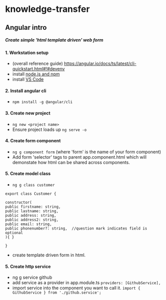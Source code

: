 # knowledge-transfer

## Angular intro
##### Create simple 'html template driven' web form

#### 1. Workstation setup
  * (overall reference guide) https://angular.io/docs/ts/latest/cli-quickstart.html#!#devenv
  * install [node.js and npm](https://nodejs.org/en/download/)
  * install [VS Code](https://code.visualstudio.com/)
#### 2. Install angular cli
  * `npm install -g @angular/cli`
#### 3. Create new project
  * `ng new <project name>`
  * Ensure project loads up `ng serve -o`
#### 4. Create form component
   * `ng g component form` (where 'form' is the name of your form component)
   *  Add form 'selector' tags to parent app.component.html which will demonstate how html can be shared across components. 
#### 5. Create model class
   * `ng g class customer`
   ~~~~
export class Customer {

constructor(
   public firstname: string,
   public lastname: string,
   public address: string,
   public address2: string,
   public email: string,
   public phonenumber?: string,  //question mark indicates field is optional
){ }

}
~~~~

   * create template driven form in html. 
#### 5. Create http service
   * ng g service github
   * add service as a provider in app.module.ts `providers: [GithubService],`
   * import service into the component you want to call it. `import { GithubService } from './github.service';`

